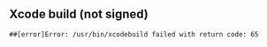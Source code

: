 Xcode build (not signed)
--


``` ##[error]Error: /usr/bin/xcodebuild failed with return code: 65 ```
